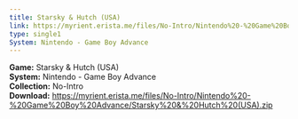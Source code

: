 ```yaml
---
title: Starsky & Hutch (USA)
link: https://myrient.erista.me/files/No-Intro/Nintendo%20-%20Game%20Boy%20Advance/Starsky%20&%20Hutch%20(USA).zip
type: single1
System: Nintendo - Game Boy Advance
---
```

<b>Game:</b> Starsky & Hutch (USA)<br>
<b>System:</b> Nintendo - Game Boy Advance<br>
<b>Collection:</b> No-Intro<br>
<b>Download:</b> https://myrient.erista.me/files/No-Intro/Nintendo%20-%20Game%20Boy%20Advance/Starsky%20&%20Hutch%20(USA).zip